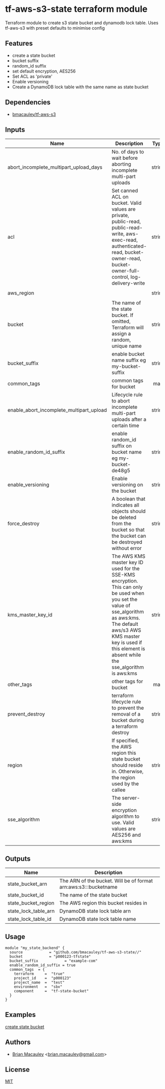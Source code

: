 # tf-aws-s3-state terraform module

Terraform module to create s3 state bucket and dynamodb lock table.
Uses tf-aws-s3 with preset defaults to minimise config

## Features
* create a state bucket
* bucket suffix
* random_id suffix
* set default encryption, AES256
* Set ACL as 'private'
* Enable versioning
* Create a DynamoDB lock table with the same name as state bucket


## Dependencies
* [bmacauley/tf-aws-s3](https://github.com/bmacauley/tf-aws-s3)



## Inputs
| Name | Description | Type | Default | Required |
|------|-------------|:----:|:-----:|:-----:|
| abort_incomplete_multipart_upload_days | No. of days to wait before aborting incomplete multi-part uploads | string | `7` | no |
| acl | Set canned ACL on bucket. Valid values are private, public-read, public-read-write, aws-exec-read, authenticated-read, bucket-owner-read, bucket-owner-full-control, log-delivery-write | string | `private` | no |
| aws_region |  | string | `eu-west-1` | no |
| bucket | The name of the state bucket. If omitted, Terraform will assign a random, unique name | string | `` | no |
| bucket_suffix | enable bucket name suffix eg my-bucket-suffix | string | `` | no |
| common_tags | common tags for bucket | map | `<map>` | no |
| enable_abort_incomplete_multipart_upload | Lifecycle rule to abort incomplete multi-part uploads after a certain time | string | `false` | no |
| enable_random_id_suffix | enable random_id suffix on bucket name eg my-bucket-de48g5 | string | `false` | no |
| enable_versioning | Enable versioning on the bucket | string | `true` | no |
| force_destroy | A boolean that indicates all objects should be deleted from the bucket so that the bucket can be destroyed without error | string | `false` | no |
| kms_master_key_id | The AWS KMS master key ID used for the SSE-KMS encryption. This can only be used when you set the value of sse_algorithm as aws:kms. The default aws/s3 AWS KMS master key is used if this element is absent while the sse_algorithm is aws:kms | string | `` | no |
| other_tags | other tags for bucket | map | `<map>` | no |
| prevent_destroy | terraform lifecycle rule to prevent the removal of a bucket during a terraform destroy | string | `true` | no |
| region | If specified, the AWS region this state bucket should reside in. Otherwise, the region used by the callee | string | `eu-west-1` | no |
| sse_algorithm | The server-side encryption algorithm to use. Valid values are AES256 and aws:kms | string | `AES256` | no |


## Outputs
| Name | Description |
|------|-------------|
| state_bucket_arn | The ARN of the bucket. Will be of format arn:aws:s3:::bucketname |
| state_bucket_id | The name of the state bucket |
| state_bucket_region | The AWS region this bucket resides in |
| state_lock_table_arn | DynamoDB state lock table arn |
| state_lock_table_id | DynamoDB state lock table name |


## Usage
```
module "my_state_backend" {
  source            = "github.com/bmacauley/tf-aws-s3-state//"
  bucket            = "p000123-tfstate"
  bucket_suffix            = "example-com"
  enable_random_id_suffix = true
  common_tags  = {
    terraform     =  "true"
    project_id    =  "p000123"
    project_name  =  "test"
    environment   =  "sbx"
    component     =  "tf-state-bucket"
  }
}
```


## Examples
[create state bucket](/examples/create_state_bucket)


## Authors
* [Brian Macauley](https://github.com/bmacauley) &lt;brian.macauley@gmail.com&gt;

## License
[MIT](/LICENSE)
